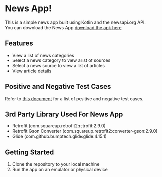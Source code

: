 # News App!

This is a simple news app built using Kotlin and the newsapi.org API. <br>
You can download the News App [download the apk here](https://drive.google.com/file/d/1ORqAEY2Pb6P0HSu1o6t4nsnK0pLkwsWU/view?usp=sharing)

## Features

- View a list of news categories
-   Select a news category to view a list of sources
-   Select a news source to view a list of articles
-   View article details

## Positive and Negative Test Cases

Refer to [this document](https://docs.google.com/document/d/1yxqScAjwbnnPrw3vTyCUb90_nZXwglogbw71mwhpOsI/edit?usp=sharing) for a list of positive and negative test cases.

## 3rd Party Library Used For News App
-   Retrofit (com.squareup.retrofit2:retrofit:2.9.0)
-   Retrofit Gson Converter (com.squareup.retrofit2:converter-gson:2.9.0)
-   Glide (com.github.bumptech.glide:glide:4.15.1)

## Getting Started

1.  Clone the repository to your local machine
2.  Run the app on an emulator or physical device

